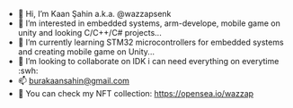 - 👋 Hi, I’m Kaan Şahin a.k.a. @wazzapsenk
- 👀 I’m interested in embedded systems, arm-develope, mobile game on unity and looking C/C++/C# projects... 
- 🌱 I’m currently learning STM32 microcontrollers for embedded systems and creating mobile game on Unity... 
- 💞️ I’m looking to collaborate on IDK i can need everything on everytime :swh:
- 📫 burakaansahin@gmail.com
- 👀 You can check my NFT collection: https://opensea.io/wazzap

